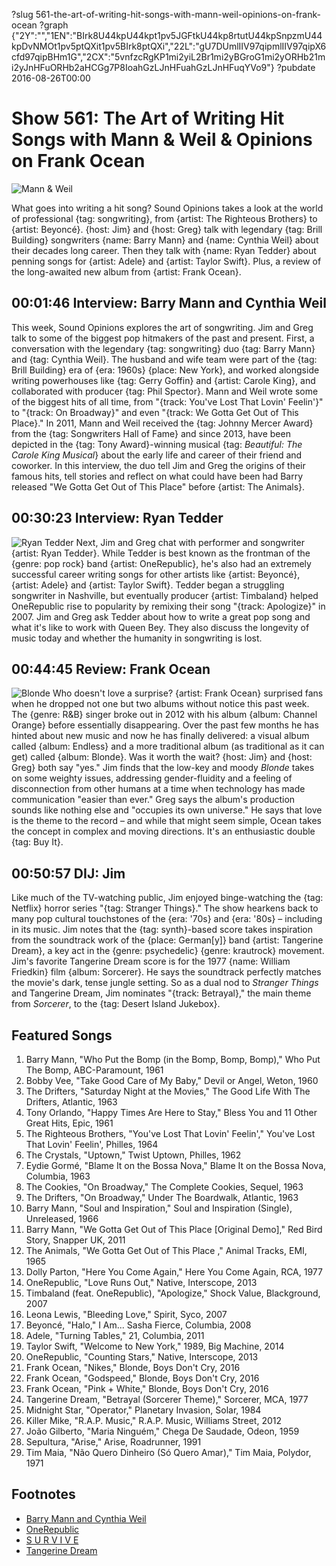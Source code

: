 ?slug 561-the-art-of-writing-hit-songs-with-mann-weil-opinions-on-frank-ocean
?graph {"2Y":"","1EN":"BIrk8U44kpU44kpt1pv5JGFtkU44kp8rtutU44kpSnpzmU44kpDvNMOt1pv5ptQXit1pv5BIrk8ptQXi","22L":"gU7DUmlIIV97qipmlIIV97qipX6cfd97qipBHm1G","2CX":"5vnfzcRgKP1mi2yiL2Br1mi2yBGroG1mi2yORHb21mi2yJnHFuORHb2aHCGg7P8IoahGzLJnHFuahGzLJnHFuqYVo9"}
?pubdate 2016-08-26T00:00

# Show 561: The Art of Writing Hit Songs with Mann & Weil & Opinions on Frank Ocean
![Mann & Weil](https://static.soundopinions.org/images/2016/mannweil_web.jpg)

What goes into writing a hit song? Sound Opinions takes a look at the world of professional {tag: songwriting}, from {artist: The Righteous Brothers} to {artist: Beyoncé}. {host: Jim} and {host: Greg} talk with legendary {tag: Brill Building} songwriters {name: Barry Mann} and {name: Cynthia Weil} about their decades long career. Then they talk with {name: Ryan Tedder} about penning songs for {artist: Adele} and {artist: Taylor Swift}. Plus, a review of the long-awaited new album from {artist: Frank Ocean}.


## 00:01:46 Interview: Barry Mann and Cynthia Weil

This week, Sound Opinions explores the art of songwriting. Jim and Greg talk to some of the biggest pop hitmakers of the past and present. First, a conversation with the legendary {tag: songwriting} duo {tag: Barry Mann} and {tag: Cynthia Weil}. The husband and wife team were part of the {tag: Brill Building} era of {era: 1960s} {place: New York}, and worked alongside writing powerhouses like {tag: Gerry Goffin} and {artist: Carole King}, and collaborated with producer {tag: Phil Spector}. Mann and Weil wrote some of the biggest hits of all time, from "{track: You've Lost That Lovin' Feelin'}" to "{track: On Broadway}" and even "{track: We Gotta Get Out of This Place}." In 2011, Mann and Weil received the {tag: Johnny Mercer Award} from the {tag: Songwriters Hall of Fame} and since 2013, have been depicted in the {tag: Tony Award}-winning musical {tag: *Beautiful: The Carole King Musical*} about the early life and career of their friend and coworker. In this interview, the duo tell Jim and Greg the origins of their famous hits, tell stories and reflect on what could have been had Barry released  "We Gotta Get Out of This Place"  before {artist: The Animals}.


## 00:30:23 Interview: Ryan Tedder
![Ryan Tedder](https://static.soundopinions.org/images/2016/tedder.jpeg)
Next, Jim and Greg chat with performer and songwriter {artist: Ryan Tedder}. While Tedder is best known as the frontman of the {genre: pop rock} band {artist: OneRepublic}, he's also had an extremely successful career writing songs for other artists like {artist: Beyoncé}, {artist: Adele} and {artist: Taylor Swift}. Tedder began a struggling songwriter in Nashville, but eventually producer {artist: Timbaland} helped OneRepublic rise to popularity by remixing their song "{track: Apologize}" in 2007. Jim and Greg ask Tedder about how to write a great pop song and what it's like to work with Queen Bey. They also discuss the longevity of music today and whether the humanity in songwriting is lost.


## 00:44:45 Review: Frank Ocean
![Blonde](https://static.soundopinions.org/assets/561/22L0.jpg)
Who doesn't love a surprise? {artist: Frank Ocean} surprised fans when he dropped not one but two albums without notice this past week. The {genre: R&B} singer broke out in 2012 with his album {album: Channel Orange} before essentially disappearing. Over the past few months he has hinted about new music and now he has finally delivered: a visual album called {album: Endless} and a more traditional album (as traditional as it can get) called {album: Blonde}. Was it worth the wait? {host: Jim} and {host: Greg} both say "yes." Jim finds that the low-key and moody *Blonde* takes on some weighty issues, addressing gender-fluidity and a feeling of disconnection from other humans at a time when technology has made communication "easier than ever." Greg says the album's production sounds like nothing else and "occupies its own universe." He says that love is the theme to the record – and while that might seem simple, Ocean takes the concept in complex and moving directions. It's an enthusiastic double {tag: Buy It}. 


## 00:50:57 DIJ: Jim
Like much of the TV-watching public, Jim enjoyed binge-watching the {tag: Netflix} horror series "{tag: Stranger Things}." The show hearkens back to many pop cultural touchstones of the {era: '70s} and {era: '80s} – including in its music. Jim notes that the {tag: synth}-based score takes inspiration from the soundtrack work of the {place: German[y]} band {artist: Tangerine Dream}, a key act in the {genre: psychedelic} {genre: krautrock} movement. Jim's favorite Tangerine Dream score is for the 1977 {name: William Friedkin} film {album: Sorcerer}. He says the soundtrack perfectly matches the movie's dark, tense jungle setting. So as a dual nod to *Stranger Things* and Tangerine Dream, Jim nominates "{track: Betrayal}," the main theme from *Sorcerer*, to the {tag: Desert Island Jukebox}.

## Featured Songs

1. Barry Mann, "Who Put the Bomp (in the Bomp, Bomp, Bomp)," Who Put The Bomp, ABC-Paramount, 1961
1. Bobby Vee, "Take Good Care of My Baby," Devil or Angel, Weton, 1960
1. The Drifters, "Saturday Night at the Movies," The Good Life With The Drifters, Atlantic, 1963
1. Tony Orlando, "Happy Times Are Here to Stay," Bless You and 11 Other Great Hits, Epic, 1961
1. The Righteous Brothers, "You've Lost That Lovin' Feelin'," You've Lost That Lovin' Feelin', Philles, 1964
1. The Crystals, "Uptown," Twist Uptown, Philles, 1962
1. Eydie Gormé, "Blame It on the Bossa Nova," Blame It on the Bossa Nova, Columbia, 1963
1. The Cookies, "On Broadway," The Complete Cookies, Sequel, 1963
1. The Drifters, "On Broadway," Under The Boardwalk, Atlantic, 1963
1. Barry Mann, "Soul and Inspiration," Soul and Inspiration (Single), Unreleased, 1966
1. Barry Mann, "We Gotta Get Out of This Place [Original Demo]," Red Bird Story, Snapper UK, 2011
1. The Animals, "We Gotta Get Out of This Place ," Animal Tracks, EMI, 1965
1. Dolly Parton, "Here You Come Again," Here You Come Again, RCA, 1977
1. OneRepublic, "Love Runs Out," Native, Interscope, 2013
1. Timbaland (feat. OneRepublic), "Apologize," Shock Value, Blackground, 2007
1. Leona Lewis, "Bleeding Love," Spirit, Syco, 2007
1. Beyoncé, "Halo," I Am... Sasha Fierce, Columbia, 2008
1. Adele, "Turning Tables," 21, Columbia, 2011
1. Taylor Swift, "Welcome to New York," 1989, Big Machine, 2014
1. OneRepublic, "Counting Stars," Native, Interscope, 2013
1. Frank Ocean, "Nikes," Blonde, Boys Don't Cry, 2016
1. Frank Ocean, "Godspeed," Blonde, Boys Don't Cry, 2016
1. Frank Ocean, "Pink + White," Blonde, Boys Don't Cry, 2016
1. Tangerine Dream, "Betrayal (Sorcerer Theme)," Sorcerer, MCA, 1977
1. Midnight Star, "Operator," Planetary Invasion, Solar, 1984
1. Killer Mike, "R.A.P. Music," R.A.P. Music, Williams Street, 2012
1. João Gilberto, "Maria Ninguém," Chega De Saudade, Odeon, 1959
1. Sepultura, "Arise," Arise, Roadrunner, 1991
1. Tim Maia, "Não Quero Dinheiro (Só Quero Amar)," Tim Maia, Polydor, 1971

## Footnotes
- [Barry Mann and Cynthia Weil](http://www.mann-weil.com/)
- [OneRepublic](http://onerepublic.com/kids360/)
- [S U R V I V E](https://survive.bandcamp.com/)
- [Tangerine Dream](http://www.tangerinedream.org/)
